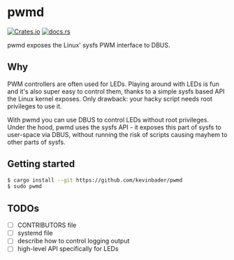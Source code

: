 # pwmd

[![Crates.io](https://img.shields.io/crates/v/pwmd?style=flat-square)](https://crates.io/crates/pwmd)
[![docs.rs](https://img.shields.io/docsrs/pwmd?style=flat-square)](https://docs.rs/pwmd/)

pwmd exposes the Linux' sysfs PWM interface to DBUS.

## Why

PWM controllers are often used for LEDs. Playing around with LEDs is fun and it's also super easy to control them, thanks to a simple sysfs based API the Linux kernel exposes. Only drawback: your hacky script needs root privileges to use it.

With pwmd you can use DBUS to control LEDs without root privileges. Under the hood, pwmd uses the sysfs API - it exposes this part of sysfs to user-space via DBUS, without running the risk of scripts causing mayhem to other parts of sysfs.

## Getting started

```bash
$ cargo install --git https://github.com/kevinbader/pwmd
$ sudo pwmd
```

## TODOs

- [ ] CONTRIBUTORS file
- [ ] systemd file
- [ ] describe how to control logging output
- [ ] high-level API specifically for LEDs
